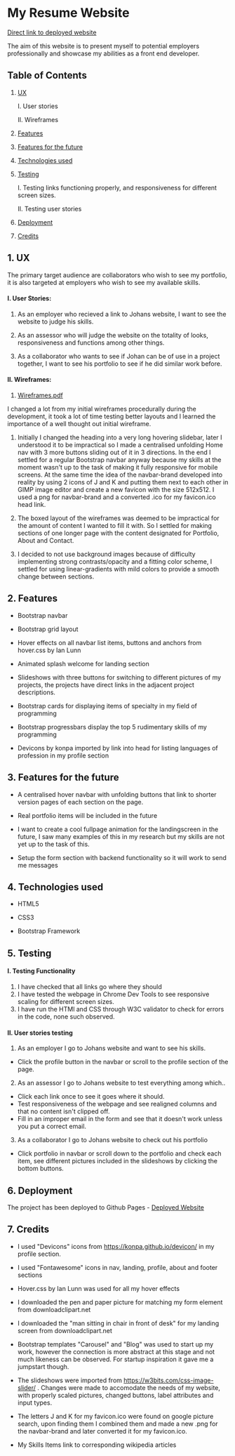 # My Resume Website

[Direct link to deployed website](https://voggastur.github.io/user-centric-frontend-project/)



The aim of this website is to present myself to potential employers professionally and showcase my abilities as a front end developer.



## Table of Contents

1. [UX](#UX)
    
    I. User stories
    
    II. Wireframes

2. [Features](#Features)
3. [Features for the future](#Features2)
4. [Technologies used](#Technologies)
5. [Testing](#Testing)

    I. Testing links functioning properly, and responsiveness for different screen sizes.

    II. Testing user stories

6. [Deployment](#Deployment)
7. [Credits](#Credits)


## 1. UX <a name="UX"></a>

The primary target audience are collaborators who wish to see my portfolio, it is also targeted at employers who wish to see my available skills.


#### I. User Stories:

1. As an employer who recieved a link to Johans website, I want to see the website to judge his skills.

2. As an assessor who will judge the website on the totality of looks, responsiveness and functions among other things.

3. As a collaborator who wants to see if Johan can be of use in a project together, I want to see his portfolio to see if he did similar work before.



#### II. Wireframes:

1. [Wireframes.pdf](assets/wireframes/wireframes.pdf)


I changed a lot from my initial wireframes procedurally during the development, 
it took a lot of time testing better layouts and I learned the importance of a well thought out initial wireframe.

1. Initially I changed the heading into a very long hovering slidebar, later I understood it to be impractical so I made a centralised unfolding Home nav with 3 more buttons sliding out of it in 3 directions.
In the end I settled for a regular Bootstrap navbar anyway because my skills at the moment wasn't up to the task of making it fully responsive for mobile screens.
At the same time the idea of the navbar-brand developed into reality by using 2 icons of J and K and putting them next to each other in GIMP image editor and create a new favicon with the size 512x512.
I used a png for navbar-brand and a converted .ico for my favicon.ico head link.

2. The boxed layout of the wireframes was deemed to be impractical for the amount of content I wanted to fill it with. So I settled for making sections of one longer page with the content designated for Portfolio, About and Contact.

3. I decided to not use background images because of difficulty implementing strong contrasts/opacity and a fitting color scheme, I settled for using linear-gradients with mild colors to provide a smooth change between sections.


## 2. Features <a name="Features"></a>

* Bootstrap navbar

* Bootstrap grid layout

* Hover effects on all navbar list items, buttons and anchors from hover.css by Ian Lunn

* Animated splash welcome for landing section

* Slideshows with three buttons for switching to different pictures of my projects, the projects have direct links in the adjacent project descriptions.

* Bootstrap cards for displaying items of specialty in my field of programming

* Bootstrap progressbars display the top 5 rudimentary skills of my programming

* Devicons by konpa imported by link into head for listing languages of profession in my profile section



## 3. Features for the future <a name="Features2"></a>

* A centralised hover navbar with unfolding buttons that link to shorter version pages of each section on the page.

* Real portfolio items will be included in the future

* I want to create a cool fullpage animation for the landingscreen in the future, I saw many examples of this in my research but my skills are not yet up to the task of this.

* Setup the form section with backend functionality so it will work to send me messages



## 4. Technologies used <a name="Technologies"></a>

* HTML5

* CSS3

* Bootstrap Framework



## 5. Testing <a name="Testing"></a>

#### I. Testing Functionality

1. I have checked that all links go where they should
2. I have tested the webpage in Chrome Dev Tools to see responsive scaling for different screen sizes.
3. I have run the HTMl and CSS through W3C validator to check for errors in the code, none such observed.

#### II. User stories testing

1. As an employer I go to Johans website and want to see his skills.

* Click the profile button in the navbar or scroll to the profile section of the page.

2. As an assessor I go to Johans website to test everything among which..

* Click each link once to see it goes where it should.
* Test responsiveness of the webpage and see realigned columns and that no content isn't clipped off.
* Fill in an improper email in the form and see that it doesn't work unless you put a correct email.

3. As a collaborator I go to Johans website to check out his portfolio

* Click portfolio in navbar or scroll down to the portfolio and check each item, see different pictures included in the slideshows by clicking the bottom buttons.



## 6. Deployment <a name="Deployment"></a>

The project has been deployed to Github Pages - [Deployed Website](https://voggastur.github.io/user-centric-frontend-project/)



## 7. Credits <a name="Credits"></a>


* I used "Devicons" icons from https://konpa.github.io/devicon/ in my profile section.

* I used "Fontawesome" icons in nav, landing, profile, about and footer sections

* Hover.css by Ian Lunn was used for all my hover effects

* I downloaded the pen and paper picture for matching my form element from downloadclipart.net

* I downloaded the "man sitting in chair in front of desk" for my landing screen from downloadclipart.net

* Bootstrap templates "Carousel" and "Blog" was used to start up my work, however the connection is more abstract at this stage and not much likeness can be observed. For startup inspiration it gave me a jumpstart though.

* The slideshows were imported from https://w3bits.com/css-image-slider/ . Changes were made to accomodate the needs of my website, with properly scaled pictures, changed buttons, label attributes and input types.

* The letters J and K for my favicon.ico were found on google picture search, upon finding them I combined them and made a new .png for the navbar-brand and later converted it for my favicon.ico.

* My Skills Items link to corresponding wikipedia articles
